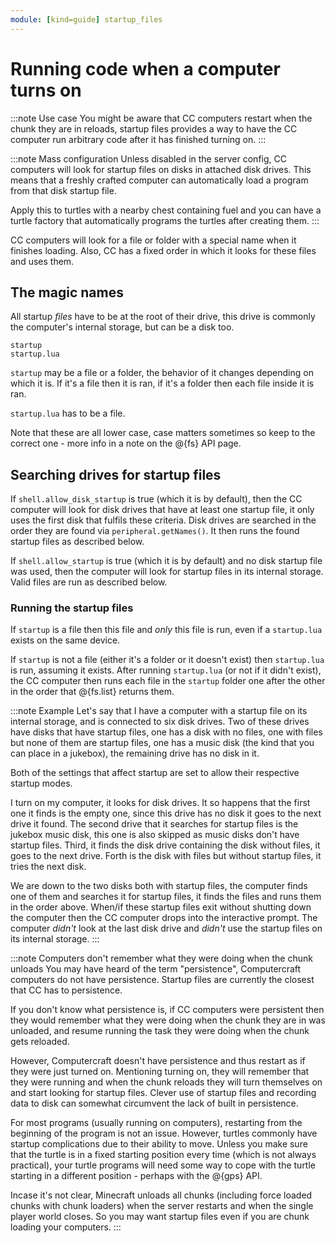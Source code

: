 ```yaml
---
module: [kind=guide] startup_files
---
```


# Running code when a computer turns on

:::note Use case
You might be aware that CC computers restart when the chunk they are in reloads, startup files provides a way to have the CC computer run arbitrary code after it has finished turning on.
:::

:::note Mass configuration
Unless disabled in the server config, CC computers will look for startup files on disks in attached disk drives. This means that a freshly crafted computer can automatically load a program from that disk startup file.

Apply this to turtles with a nearby chest containing fuel and you can have a turtle factory that automatically programs the turtles after creating them.
:::

CC computers will look for a file or folder with a special name when it finishes loading. Also, CC has a fixed order in which it looks for these files and uses them.

## The magic names
All startup *files* have to be at the root of their drive, this drive is commonly the computer's internal storage, but can be a disk too.
```
startup
startup.lua
```
`startup` may be a file or a folder, the behavior of it changes depending on which it is. If it's a file then it is ran, if it's a folder then each file inside it is ran.

`startup.lua` has to be a file.

Note that these are all lower case, case matters sometimes so keep to the correct one - more info in a note on the @{fs} API page.


## Searching drives for startup files
If `shell.allow_disk_startup` is true (which it is by default), then the CC computer will look for disk drives that have at least one startup file, it only uses the first disk that fulfils these criteria. Disk drives are searched in the order they are found via `peripheral.getNames()`. It then runs the found startup files as described below.

If `shell.allow_startup` is true (which it is by default) and no disk startup file was used, then the computer will look for startup files in its internal storage. Valid files are run as described below.

### Running the startup files
If `startup` is a file then this file and *only* this file is run, even if a `startup.lua` exists on the same device.

If `startup` is not a file (either it's a folder or it doesn't exist) then `startup.lua` is run, assuming it exists. After running `startup.lua` (or not if it didn't exist), the CC computer then runs each file in the `startup` folder one after the other in the order that @{fs.list} returns them.

:::note Example
Let's say that I have a computer with a startup file on its internal storage, and is connected to six disk drives. Two of these drives have disks that have startup files, one has a disk with no files, one with files but none of them are startup files, one has a music disk (the kind that you can place in a jukebox), the remaining drive has no disk in it.

Both of the settings that affect startup are set to allow their respective startup modes.

I turn on my computer, it looks for disk drives. It so happens that the first one it finds is the empty one, since this drive has no disk it goes to the next drive it found. The second drive that it searches for startup files is the jukebox music disk, this one is also skipped as music disks don't have startup files. Third, it finds the disk drive containing the disk without files, it goes to the next drive. Forth is the disk with files but without startup files, it tries the next disk.

We are down to the two disks both with startup files, the computer finds one of them and searches it for startup files, it finds the files and runs them in the order above. When/if these startup files exit without shutting down the computer then the CC computer drops into the interactive prompt. The computer *didn't* look at the last disk drive and *didn't* use the startup files on its internal storage.
:::

:::note Computers don't remember what they were doing when the chunk unloads
You may have heard of the term "persistence", Computercraft computers do not have persistence. Startup files are currently the closest that CC has to persistence.

If you don't know what persistence is, if CC computers were persistent then they would remember what they were doing when the chunk they are in was unloaded, and resume running the task they were doing when the chunk gets reloaded.

However, Computercraft doesn't have persistence and thus restart as if they were just turned on. Mentioning turning on, they will remember that they were running and when the chunk reloads they will turn themselves on and start looking for startup files. Clever use of startup files and recording data to disk can somewhat circumvent the lack of built in persistence.

For most programs (usually running on computers), restarting from the beginning of the program is not an issue. However, turtles commonly have startup complications due to their ability to move. Unless you make sure that the turtle is in a fixed starting position every time (which is not always practical), your turtle programs will need some way to cope with the turtle starting in a different position - perhaps with the @{gps} API.

Incase it's not clear, Minecraft unloads all chunks (including force loaded chunks with chunk loaders) when the server restarts and when the single player world closes. So you may want startup files even if you are chunk loading your computers.
:::

